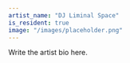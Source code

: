 ```yaml
---
artist_name: "DJ Liminal Space"
is_resident: true
image: "/images/placeholder.png"
---
```


Write the artist bio here.
